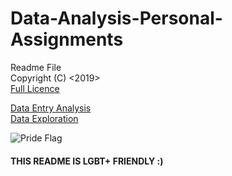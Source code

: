 # Data-Analysis-Personal-Assignments

Readme File  
Copyright (C) <2019>  <Connor McCoy>  
  [Full Licence](https://github.com/TokensPony/Data-Analysis-Personal-Assignments/blob/master/LICENSE)  
  
  [Data Entry Analysis](https://github.com/TokensPony/Data-Analysis-Personal-Assignments/blob/master/DataEntryAnalysis.md)  
  [Data Exploration](https://github.com/TokensPony/Data-Analysis-Personal-Assignments/blob/master/DataExploration/DataExploration.md)  
  
  ![Pride Flag](https://peacemonger.org/assets/images/flg007.jpg)
  
  #### THIS README IS LGBT+ FRIENDLY :)
